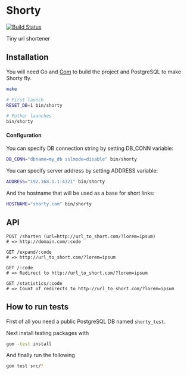 # Shorty
[![Build Status](https://travis-ci.org/DarthSim/shorty.svg)](https://travis-ci.org/DarthSim/shorty)

Tiny url shortener

## Installation
You will need Go and [Gom](https://github.com/mattn/gom) to build the project and PostgreSQL to make Shorty fly.

```bash
make

# First launch
RESET_DB=1 bin/shorty

# Futher launches
bin/shorty
```

#### Configuration

You can specify DB connection string by setting DB_CONN variable:

```bash
DB_CONN="dbname=my_db sslmode=disable" bin/shorty
```

You can specify server address by setting ADDRESS variable:

```bash
ADDRESS="192.168.1.1:4321" bin/shorty
```

And the hostname that will be used as a base for short links:

```bash
HOSTNAME="shorty.com" bin/shorty
```

## API

````
POST /shorten (url=http://url_to_short.com/?lorem=ipsum)
# => http://domain.com/:code

GET /expand/:code
# => http://url_to_short.com/?lorem=ipsum

GET /:code
# => Redirect to http://url_to_short.com/?lorem=ipsum

GET /statistics/:code
# => Count of redirects to http://url_to_short.com/?lorem=ipsum
````

## How to run tests
First of all you need a public PostgreSQL DB named `shorty_test`.

Next install testing packages with
```bash
gom -test install
```

And finally run the following
```bash
gom test src/*
```
